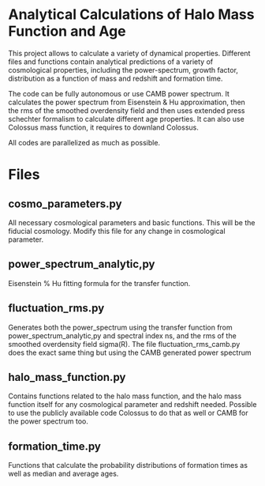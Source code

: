 # Analytical Calculations of Halo Mass Function and Age 
This project allows to calculate a variety of dynamical properties. Different files and functions contain 
analytical predictions of a variety of cosmological properties, including the power-spectrum, growth 
factor, distribution as a function of mass and redshift and formation time.
 
The code can be fully autonomous or use CAMB power spectrum. It calculates the power spectrum from Eisenstein & Hu approximation, 
then the rms of the smoothed overdensity field and then uses extended press schechter formalism to calculate different age properties. 
It can also use Colossus mass function, it requires to downland Colossus.

All codes are parallelized as much as possible.

# Files 
## cosmo_parameters.py 
All necessary cosmological parameters and basic functions. This will be the fiducial cosmology. 
Modify this file for any change in cosmological parameter. 

## power_spectrum_analytic,py 
Eisenstein % Hu fitting formula for the transfer function. 

## fluctuation_rms.py 
Generates both the power_spectrum using the transfer function from power_spectrum_analytic,py and spectral index ns, and the rms of the smoothed overdensity field sigma(R). 
The file fluctuation_rms_camb.py does the exact same thing but using the CAMB generated power spectrum 

## halo_mass_function.py 
Contains functions related to the halo mass function, and the halo mass function itself for any cosmological parameter and redshift needed. Possible to use the publicly available code Colossus to do that as well or CAMB for the power spectrum too. 

## formation_time.py 
Functions that calculate the probability distributions of formation times as well as median and average ages. 

